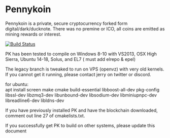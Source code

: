 # Pennykoin

   Pennykoin is a private, secure cryptocurrency forked form digital/dark/ducknote.  There was no premine or ICO, all coins are emitted as mining rewards or interest.

[![Build Status](https://travis-ci.org/Pennykoin/Pennykoin.svg?branch=master)](https://travis-ci.org/Pennykoin/Pennykoin)


PK has been tested to compile on Windows 8-10 with VS2013, OSX High Sierra, Ubuntu 14-18, Solus, and EL7 ( must add elrepo & epel)

  The legacy branch is tweaked to run on VPS (openvz) with very old kernels.  If you cannot get it running, please contact jerry on twitter or discord.

for ubuntu:  
     apt install screen make cmake build-essential libboost-all-dev pkg-config libssl-dev libzmq3-dev libunbound-dev libsodium-dev libminiupnpc-dev libreadline6-dev libldns-dev



If you have previously installed PK and have the blockchain downloaded, comment out line 27 of cmakelists.txt.



  If you successfully get PK to build on other systems, please update this document
